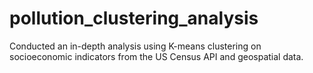 # pollution_clustering_analysis
Conducted an in-depth analysis using K-means clustering on socioeconomic indicators from the US Census API and geospatial data.
